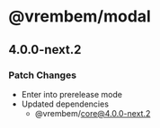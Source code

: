 # @vrembem/modal

## 4.0.0-next.2

### Patch Changes

- Enter into prerelease mode
- Updated dependencies
  - @vrembem/core@4.0.0-next.2
